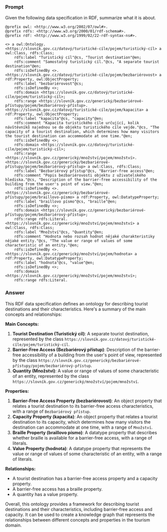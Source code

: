 ### Prompt

Given the following data specification in RDF, summarize what it is about.

```
@prefix owl: <http://www.w3.org/2002/07/owl#>.
@prefix rdfs: <http://www.w3.org/2000/01/rdf-schema#>.
@prefix rdf: <http://www.w3.org/1999/02/22-rdf-syntax-ns#>.

<> a owl:Ontology.
<https://slovník.gov.cz/datový/turistické-cíle/pojem/turistický-cíl> a owl:Class, rdfs:Class;
    rdfs:label "Turistický cíl"@cs, "Tourist destination"@en;
    rdfs:comment "Samostatný turistický cíl."@cs, "A separate tourist destination"@en;
    rdfs:isDefinedBy <>.
<https://slovník.gov.cz/datový/turistické-cíle/pojem/bezbariérovost> a rdf:Property, owl:ObjectProperty;
    rdfs:label "bezbariérovost"@cs;
    rdfs:isDefinedBy <>;
    rdfs:domain <https://slovník.gov.cz/datový/turistické-cíle/pojem/turistický-cíl>;
    rdfs:range <https://slovník.gov.cz/generický/bezbariérové-přístupy/pojem/bezbariérový-přístup>.
<https://slovník.gov.cz/datový/turistické-cíle/pojem/kapacita> a rdf:Property, owl:ObjectProperty;
    rdfs:label "kapacita"@cs, "capacity"@en;
    rdfs:comment "Kapacita turistického cíle určující, kolik návštěvníků najednou se do objektu turistického cíle vejde."@cs, "The capacity of a tourist destination, which determines how many visitors the tourist destination can accommodate at one time."@en;
    rdfs:isDefinedBy <>;
    rdfs:domain <https://slovník.gov.cz/datový/turistické-cíle/pojem/turistický-cíl>;
    rdfs:range <https://slovník.gov.cz/generický/množství/pojem/množství>.
<https://slovník.gov.cz/generický/bezbariérové-přístupy/pojem/bezbariérový-přístup> a owl:Class, rdfs:Class;
    rdfs:label "Bezbariérový přístup"@cs, "Barrier-free access"@en;
    rdfs:comment "Popis bezbariérovosti objektu z uživatelského hlediska."@cs, "Description of the barrier-free accessibility of the building from the user's point of view."@en;
    rdfs:isDefinedBy <>.
<https://slovník.gov.cz/generický/bezbariérové-přístupy/pojem/braillovo-písmo> a rdf:Property, owl:DatatypeProperty;
    rdfs:label "braillovo písmo"@cs, "braille"@en;
    rdfs:isDefinedBy <>;
    rdfs:domain <https://slovník.gov.cz/generický/bezbariérové-přístupy/pojem/bezbariérový-přístup>;
    rdfs:range rdfs:Literal.
<https://slovník.gov.cz/generický/množství/pojem/množství> a owl:Class, rdfs:Class;
    rdfs:label "Množství"@cs, "Quantity"@en;
    rdfs:comment "Hodnota nebo rozsah hodnot nějaké charakteristiky nějaké entity."@cs, "The value or range of values of some characteristic of an entity."@en;
    rdfs:isDefinedBy <>.
<https://slovník.gov.cz/generický/množství/pojem/hodnota> a rdf:Property, owl:DatatypeProperty;
    rdfs:label "hodnota"@cs, "value"@en;
    rdfs:isDefinedBy <>;
    rdfs:domain <https://slovník.gov.cz/generický/množství/pojem/množství>;
    rdfs:range rdfs:Literal.

```

### Answer

This RDF data specification defines an ontology for describing tourist destinations and their characteristics. Here's a summary of the main concepts and relationships:

**Main Concepts:**

1. **Tourist Destination (Turistický cíl)**: A separate tourist destination, represented by the class `https://slovník.gov.cz/datový/turistické-cíle/pojem/turistický-cíl`.
2. **Barrier-Free Access (Bezbariérový přístup)**: Description of the barrier-free accessibility of a building from the user's point of view, represented by the class
`https://slovník.gov.cz/generický/bezbariérové-přístupy/pojem/bezbariérový-přístup`.
3. **Quantity (Množství)**: A value or range of values of some characteristic of an entity, represented by the class `https://slovník.gov.cz/generický/množství/pojem/množství`.

**Properties:**

1. **Barrier-Free Access Property (bezbariérovost)**: An object property that relates a tourist destination to its barrier-free access characteristics, with a range of `Bezbariérový přístup`.
2. **Capacity Property (kapacita)**: An object property that relates a tourist destination to its capacity, which determines how many visitors the destination can accommodate at one time, with a range of
`Množství`.
3. **Braille Property (braillovo písmo)**: A datatype property that describes whether braille is available for a barrier-free access, with a range of literals.
4. **Value Property (hodnota)**: A datatype property that represents the value or range of values of some characteristic of an entity, with a range of literals.

**Relationships:**

* A tourist destination has a barrier-free access property and a capacity property.
* A barrier-free access has a braille property.
* A quantity has a value property.

Overall, this ontology provides a framework for describing tourist destinations and their characteristics, including barrier-free access and capacity. It can be used to create a knowledge graph that
represents the relationships between different concepts and properties in the tourism domain.
